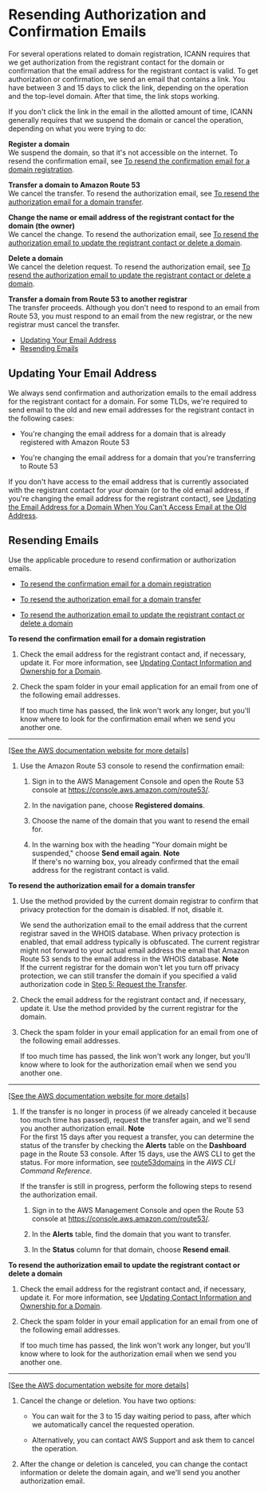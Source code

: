 # Resending Authorization and Confirmation Emails<a name="domain-click-email-link"></a>

For several operations related to domain registration, ICANN requires that we get authorization from the registrant contact for the domain or confirmation that the email address for the registrant contact is valid\. To get authorization or confirmation, we send an email that contains a link\. You have between 3 and 15 days to click the link, depending on the operation and the top\-level domain\. After that time, the link stops working\.

If you don't click the link in the email in the allotted amount of time, ICANN generally requires that we suspend the domain or cancel the operation, depending on what you were trying to do:

**Register a domain**  
We suspend the domain, so that it's not accessible on the internet\. To resend the confirmation email, see [To resend the confirmation email for a domain registration](#domain-click-email-link-register-procedure)\.

**Transfer a domain to Amazon Route 53**  
We cancel the transfer\. To resend the authorization email, see [To resend the authorization email for a domain transfer](#domain-click-email-link-transfer-procedure)\.

**Change the name or email address of the registrant contact for the domain \(the owner\)**  
We cancel the change\. To resend the authorization email, see [To resend the authorization email to update the registrant contact or delete a domain](#domain-click-email-link-update-procedure)\.

**Delete a domain**  
We cancel the deletion request\. To resend the authorization email, see [To resend the authorization email to update the registrant contact or delete a domain](#domain-click-email-link-update-procedure)\.

**Transfer a domain from Route 53 to another registrar**  
The transfer proceeds\. Although you don't need to respond to an email from Route 53, you must respond to an email from the new registrar, or the new registrar must cancel the transfer\.


+ [Updating Your Email Address](#domain-click-email-link-update-address)
+ [Resending Emails](#domain-click-email-link-resend-email)

## Updating Your Email Address<a name="domain-click-email-link-update-address"></a>

We always send confirmation and authorization emails to the email address for the registrant contact for a domain\. For some TLDs, we're required to send email to the old and new email addresses for the registrant contact in the following cases:

+ You're changing the email address for a domain that is already registered with Amazon Route 53

+ You're changing the email address for a domain that you're transferring to Route 53

If you don't have access to the email address that is currently associated with the registrant contact for your domain \(or to the old email address, if you're changing the email address for the registrant contact\), see [Updating the Email Address for a Domain When You Can't Access Email at the Old Address](domain-update-contacts.md#domain-update-contacts-change-email-form)\.

## Resending Emails<a name="domain-click-email-link-resend-email"></a>

Use the applicable procedure to resend confirmation or authorization emails\.

+ [To resend the confirmation email for a domain registration](#domain-click-email-link-register-procedure)

+ [To resend the authorization email for a domain transfer](#domain-click-email-link-transfer-procedure)

+ [To resend the authorization email to update the registrant contact or delete a domain](#domain-click-email-link-update-procedure)

**To resend the confirmation email for a domain registration**

1. Check the email address for the registrant contact and, if necessary, update it\. For more information, see [Updating Contact Information and Ownership for a Domain](domain-update-contacts.md)\.

1. Check the spam folder in your email application for an email from one of the following email addresses\.

   If too much time has passed, the link won't work any longer, but you'll know where to look for the confirmation email when we send you another one\.  
****    
[\[See the AWS documentation website for more details\]](http://docs.aws.amazon.com/Route53/latest/DeveloperGuide/domain-click-email-link.html)

1. Use the Amazon Route 53 console to resend the confirmation email:

   1. Sign in to the AWS Management Console and open the Route 53 console at [https://console\.aws\.amazon\.com/route53/](https://console.aws.amazon.com/route53/)\.

   1. In the navigation pane, choose **Registered domains**\.

   1. Choose the name of the domain that you want to resend the email for\.

   1. In the warning box with the heading "Your domain might be suspended," choose **Send email again**\.
**Note**  
If there's no warning box, you already confirmed that the email address for the registrant contact is valid\.

**To resend the authorization email for a domain transfer**

1. Use the method provided by the current domain registrar to confirm that privacy protection for the domain is disabled\. If not, disable it\.

   We send the authorization email to the email address that the current registrar saved in the WHOIS database\. When privacy protection is enabled, that email address typically is obfuscated\. The current registrar might not forward to your actual email address the email that Amazon Route 53 sends to the email address in the WHOIS database\. 
**Note**  
If the current registrar for the domain won't let you turn off privacy protection, we can still transfer the domain if you specified a valid authorization code in [Step 5: Request the Transfer](domain-transfer-to-route-53.md#domain-transfer-to-route-53-request-transfer)\.

1. Check the email address for the registrant contact and, if necessary, update it\. Use the method provided by the current registrar for the domain\.

1. Check the spam folder in your email application for an email from one of the following email addresses\.

   If too much time has passed, the link won't work any longer, but you'll know where to look for the authorization email when we send you another one\.  
****    
[\[See the AWS documentation website for more details\]](http://docs.aws.amazon.com/Route53/latest/DeveloperGuide/domain-click-email-link.html)

1. If the transfer is no longer in process \(if we already canceled it because too much time has passed\), request the transfer again, and we'll send you another authorization email\.
**Note**  
For the first 15 days after you request a transfer, you can determine the status of the transfer by checking the **Alerts** table on the **Dashboard** page in the Route 53 console\. After 15 days, use the AWS CLI to get the status\. For more information, see [route53domains](http://docs.aws.amazon.com/cli/latest/reference/route53domains/index.html) in the *AWS CLI Command Reference*\.

   If the transfer is still in progress, perform the following steps to resend the authorization email\.

   1. Sign in to the AWS Management Console and open the Route 53 console at [https://console\.aws\.amazon\.com/route53/](https://console.aws.amazon.com/route53/)\.

   1. In the **Alerts** table, find the domain that you want to transfer\.

   1. In the **Status** column for that domain, choose **Resend email**\.

**To resend the authorization email to update the registrant contact or delete a domain**

1. Check the email address for the registrant contact and, if necessary, update it\. For more information, see [Updating Contact Information and Ownership for a Domain](domain-update-contacts.md)\.

1. Check the spam folder in your email application for an email from one of the following email addresses\.

   If too much time has passed, the link won't work any longer, but you'll know where to look for the authorization email when we send you another one\.  
****    
[\[See the AWS documentation website for more details\]](http://docs.aws.amazon.com/Route53/latest/DeveloperGuide/domain-click-email-link.html)

1. Cancel the change or deletion\. You have two options:

   + You can wait for the 3 to 15 day waiting period to pass, after which we automatically cancel the requested operation\. 

   + Alternatively, you can contact AWS Support and ask them to cancel the operation\.

1. After the change or deletion is canceled, you can change the contact information or delete the domain again, and we'll send you another authorization email\.
